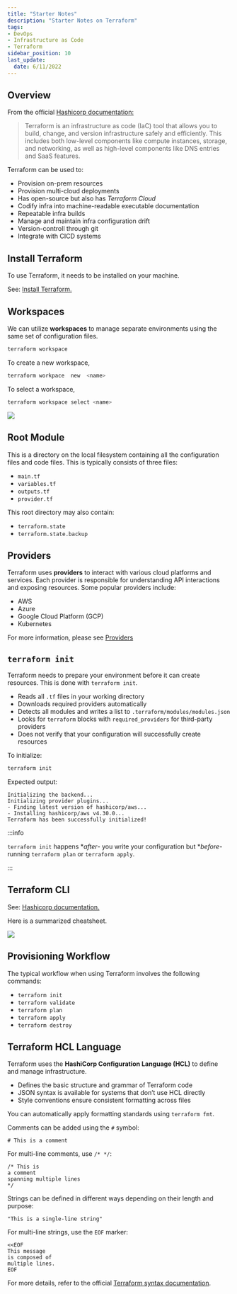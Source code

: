 ```yaml
---
title: "Starter Notes"
description: "Starter Notes on Terraform"
tags: 
- DevOps
- Infrastructure as Code
- Terraform
sidebar_position: 10
last_update:
  date: 6/11/2022
---
```


## Overview 

From the official [Hashicorp documentation:](https://www.terraform.io/docs)

> Terraform is an infrastructure as code (IaC) tool that allows you to build, change, and version infrastructure safely and efficiently. This includes both low-level components like compute instances, storage, and networking, as well as high-level components like DNS entries and SaaS features.

Terraform can be used to:

- Provision on-prem resources
- Provision multi-cloud deployments
- Has open-source but also has *Terraform Cloud*
- Codify infra into machine-readable executable documentation
- Repeatable infra builds
- Manage and maintain infra configuration drift
- Version-controll through git
- Integrate with CICD systems

## Install Terraform

To use Terraform, it needs to be installed on your machine.

See: [Install Terraform.](/docs/001-Personal-Notes/050-Project-Pre-requisites/015-Terraform.md)

## Workspaces

We can utilize **workspaces** to manage separate environments using the same set of configuration files.

```bash
terraform workspace 
```

To create a new workspace,

```bash
terraform workpace  new  <name> 
```

To select a workspace,

```bash
terraform workspace select <name>
```

<div class='img-center'>

![](/img/docs/tfworkspaces.png)

</div>


## Root Module

This is a directory on the local filesystem containing all the configuration files and code files. This is typically consists of three files:

- `main.tf`
- `variables.tf`
- `outputs.tf`
- `provider.tf`

This root directory may also contain:

- `terraform.state`
- `terraform.state.backup`

## Providers 

Terraform uses **providers** to interact with various cloud platforms and services. Each provider is responsible for understanding API interactions and exposing resources. Some popular providers include:

- AWS
- Azure
- Google Cloud Platform (GCP)
- Kubernetes

For more information, please see [Providers](/docs/017-Infrastructure-as-Code/010-Terraform/011-Providers.md)


## `terraform init` 

Terraform needs to prepare your environment before it can create resources. This is done with `terraform init`.

- Reads all `.tf` files in your working directory
- Downloads required providers automatically
- Detects all modules and writes a list to `.terraform/modules/modules.json`
- Looks for `terraform` blocks with `required_providers` for third-party providers
- Does not verify that your configuration will successfully create resources

To initialize:

```bash
terraform init
```

Expected output:

```
Initializing the backend...
Initializing provider plugins...
- Finding latest version of hashicorp/aws...
- Installing hashicorp/aws v4.30.0...
Terraform has been successfully initialized!
```

:::info 

`terraform init` happens **after*- you write your configuration but **before*- running `terraform plan` or `terraform apply`. 

:::


## Terraform CLI

See: [Hashicorp documentation.](https://www.terraform.io/cli/commands)

Here is a summarized cheatsheet.

<div class='img-center'>

![](/img/docs/tfclicheatsheet.png)

</div>


## Provisioning Workflow

The typical workflow when using Terraform involves the following commands:

- `terraform init`
- `terraform validate`
- `terraform plan `
- `terraform apply`
- `terraform destroy`

## Terraform HCL Language

Terraform uses the **HashiCorp Configuration Language (HCL)** to define and manage infrastructure. 

- Defines the basic structure and grammar of Terraform code
- JSON syntax is available for systems that don’t use HCL directly
- Style conventions ensure consistent formatting across files

You can automatically apply formatting standards using `terraform fmt`.

Comments can be added using the `#` symbol:

```
# This is a comment
```

For multi-line comments, use `/* */`:

```
/* This is
a comment
spanning multiple lines
*/
```

Strings can be defined in different ways depending on their length and purpose:

```
"This is a single-line string"
```

For multi-line strings, use the `EOF` marker:

```
<<EOF
This message
is composed of
multiple lines.
EOF
```

For more details, refer to the official [Terraform syntax documentation](https://www.terraform.io/language/syntax/configuration).
